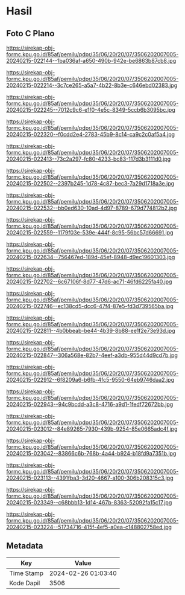 # Hasil

## Foto C Plano

https://sirekap-obj-formc.kpu.go.id/85af/pemilu/pdpr/35/06/20/20/07/3506202007005-20240215-022144--1ba036af-a650-490b-942e-be6863b87cb8.jpg

https://sirekap-obj-formc.kpu.go.id/85af/pemilu/pdpr/35/06/20/20/07/3506202007005-20240215-022214--3c7ce265-a5a7-4b22-8b3e-c646ebd02383.jpg

https://sirekap-obj-formc.kpu.go.id/85af/pemilu/pdpr/35/06/20/20/07/3506202007005-20240215-022245--7012c9c6-e1f0-4e5c-8349-5ccb6b3095bc.jpg

https://sirekap-obj-formc.kpu.go.id/85af/pemilu/pdpr/35/06/20/20/07/3506202007005-20240215-022320--f0cdd2e4-2783-45b9-8c14-ca9c2c0af5a4.jpg

https://sirekap-obj-formc.kpu.go.id/85af/pemilu/pdpr/35/06/20/20/07/3506202007005-20240215-022413--73c2a297-fc80-4233-bc83-117d3b3111d0.jpg

https://sirekap-obj-formc.kpu.go.id/85af/pemilu/pdpr/35/06/20/20/07/3506202007005-20240215-022502--2397b245-1d78-4c87-bec3-7a29d1718a3e.jpg

https://sirekap-obj-formc.kpu.go.id/85af/pemilu/pdpr/35/06/20/20/07/3506202007005-20240215-022532--bb0ed630-10ad-4d97-8789-679d774812b2.jpg

https://sirekap-obj-formc.kpu.go.id/85af/pemilu/pdpr/35/06/20/20/07/3506202007005-20240215-022559--1179f03e-539e-444f-8c95-56bc57d66691.jpg

https://sirekap-obj-formc.kpu.go.id/85af/pemilu/pdpr/35/06/20/20/07/3506202007005-20240215-022634--756467ed-189d-45ef-8948-d9ec19601303.jpg

https://sirekap-obj-formc.kpu.go.id/85af/pemilu/pdpr/35/06/20/20/07/3506202007005-20240215-022702--6c67106f-8d77-47d6-ac71-46fd6225fa40.jpg

https://sirekap-obj-formc.kpu.go.id/85af/pemilu/pdpr/35/06/20/20/07/3506202007005-20240215-022746--ec138cd5-dcc6-47f4-87e5-fd3d739565ba.jpg

https://sirekap-obj-formc.kpu.go.id/85af/pemilu/pdpr/35/06/20/20/07/3506202007005-20240215-022811--4b0bbeab-be44-4b39-8b88-ee1f2e73e93d.jpg

https://sirekap-obj-formc.kpu.go.id/85af/pemilu/pdpr/35/06/20/20/07/3506202007005-20240215-022847--306a568e-82b7-4eef-a3db-955d44d9cd7b.jpg

https://sirekap-obj-formc.kpu.go.id/85af/pemilu/pdpr/35/06/20/20/07/3506202007005-20240215-022912--6f8209a6-b6fb-4fc5-9550-64eb9746daa2.jpg

https://sirekap-obj-formc.kpu.go.id/85af/pemilu/pdpr/35/06/20/20/07/3506202007005-20240215-022943--94c9bcdd-a3c8-4716-a9d1-1fedf72672bb.jpg

https://sirekap-obj-formc.kpu.go.id/85af/pemilu/pdpr/35/06/20/20/07/3506202007005-20240215-023012--84e89265-7930-439b-9254-85e0665adc4f.jpg

https://sirekap-obj-formc.kpu.go.id/85af/pemilu/pdpr/35/06/20/20/07/3506202007005-20240215-023042--83866c6b-768b-4a44-b924-b18fd9a7351b.jpg

https://sirekap-obj-formc.kpu.go.id/85af/pemilu/pdpr/35/06/20/20/07/3506202007005-20240215-023113--4391fba3-3d20-4667-a100-306b208315c3.jpg

https://sirekap-obj-formc.kpu.go.id/85af/pemilu/pdpr/35/06/20/20/07/3506202007005-20240215-023349--c68bbb13-1d14-467b-8363-52092fa15c17.jpg

https://sirekap-obj-formc.kpu.go.id/85af/pemilu/pdpr/35/06/20/20/07/3506202007005-20240215-023224--51734716-415f-4ef5-a0ea-c148802758ed.jpg


## Metadata

| Key        | Value               |
| ---------- | ------------------- |
| Time Stamp | 2024-02-26 01:03:40 |
| Kode Dapil | 3506                |



